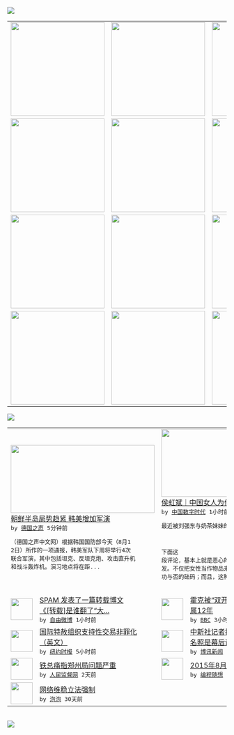 

<a href="https://github.com/greatfire/z/raw/master/FreeBrowser.apk"><img src="https://raw.githubusercontent.com/greatfire/wiki/master/x/header.png" /></a><table><tr><td width="262" align="center" valign="center"><a href="https://github.com/greatfire/wiki/wiki/nyt" title="纽约时报中文网 国际纵览"><img src="https://raw.githubusercontent.com/greatfire/wiki/master/x/nyt_flag.png" width="215"/></a></td><td width="262" align="center" valign="center"><a href="https://github.com/greatfire/wiki/wiki/dw" title=""><img src="https://raw.githubusercontent.com/greatfire/wiki/master/x/dw_flag.png" width="215"/></a></td><td width="262" align="center" valign="center"><a href="https://github.com/greatfire/wiki/wiki/rmjd" title=""><img src="https://raw.githubusercontent.com/greatfire/wiki/master/x/rmjd_flag.png" width="215"/></a></td></tr><tr><td width="262" align="center" valign="center"><a href="https://github.com/paopaonetizen/website" title="泡泡 - 未经审查的互联网信息"><img src="https://raw.githubusercontent.com/greatfire/wiki/master/x/pp_flag.png" width="215"/></a></td><td width="262" align="center" valign="center"><a href="https://github.com/getlantern/mirror" title="以及自由微博和GreatFire.org官方中文论坛"><img src="https://raw.githubusercontent.com/greatfire/wiki/master/x/lantern_flag.png" width="215"/></a></td><td width="262" align="center" valign="center"><a href="https://github.com/cdtmirrors/m/" title=""><img src="https://raw.githubusercontent.com/greatfire/wiki/master/x/cdt_flag.png" width="215"/></a></td></tr><tr><td width="262" align="center" valign="center"><a href="https://github.com/program-think/blog" title="编程随想的博客"><img src="https://raw.githubusercontent.com/greatfire/wiki/master/x/pt_flag.png" width="215"/></a></td><td width="262" align="center" valign="center"><a href="https://github.com/greatfire/wiki/wiki/bbc" title=""><img src="https://raw.githubusercontent.com/greatfire/wiki/master/x/bbc_flag.png" width="215"/></a></td><td width="262" align="center" valign="center"><a href="https://github.com/freeweibo/s" title="自由微博 - 匿名和不受屏蔽的新浪微博搜索"><img src="https://raw.githubusercontent.com/greatfire/wiki/master/x/fw_flag.png" width="215"/></a></td></tr><tr><td width="262" align="center" valign="center"><a href="https://github.com/greatfire/wiki/wiki/google" title=""><img src="https://raw.githubusercontent.com/greatfire/wiki/master/x/google_flag.png" width="215"/></a></td><td width="262" align="center" valign="center"><a href="https://github.com/bxnews/boxun" title=""><img src="https://raw.githubusercontent.com/greatfire/wiki/master/x/bx_flag.png" width="215"/></a></td><td width="262" align="center" valign="center"><a href="https://github.com/greatfire/wiki/wiki/open-source" title="欢迎访问GreatFire.org开发者项目网站"><img src="https://raw.githubusercontent.com/greatfire/wiki/master/x/open-source_flag.png" width="215"/></a></td></tr></table><img src="https://raw.githubusercontent.com/greatfire/wiki/master/x/newsfeed text.png" /><table cols="4"><tr><td colspan="2" width="380"><a href="http://dw.com/p/1GDmr?maca=chi-GK-text-greatfire-all-chinese-15625-xml-mrss"><img src="http://www.dw.com/image/0,,17860291_302,00.jpg" width="330" height="156"/></a></br><a href="http://dw.com/p/1GDmr?maca=chi-GK-text-greatfire-all-chinese-15625-xml-mrss">朝鲜半岛局势趋紧  韩美增加军演</a></br><kbd> by <a href="http://dw.de">德国之声</a> 5分钟前 </kbd></br><pre>（德国之声中文网）根据韩国国防部今天（8月1<br/>2日）所作的一项通报，韩美军队下周将举行4次<br/>联合军演，其中包括坦克、反坦克炮、攻击直升机<br/>和战斗轰炸机。演习地点将在距...</pre></td><td colspan="2" width="380"><a href="http://feedproxy.google.com/~r/chinadigitaltimes/IyPt/~3/YllemamBAvc/"><img src="http://chinadigitaltimes.net/chinese/files/2015/08/%E5%A5%B6%E8%8C%B6%E5%88%98%E5%BC%BA%E4%B8%9C.jpg" width="330" height="156"/></a></br><a href="http://feedproxy.google.com/~r/chinadigitaltimes/IyPt/~3/YllemamBAvc/">侯虹斌｜中国女人为什么这么昂贵</a></br><kbd> by <a href="http://chinadigitaltimes.net/chinese/">中国数字时代</a> 1小时前 </kbd></br><pre>最近被刘强东与奶茶妹妹的消息刷屏。

下面这<br/>段评论，基本上就是恶心的代名词，而且被到处转<br/>发。不仅把女性当作物品来计价，当作衡量男人成<br/>功与否的砝码；而且，这种物品...</pre></td></tr><tr><td><img src="http://ww1.sinaimg.cn/large/5408ee85jw1euzuz98otug206d09swgp.gif" width="50" height="50"/></td><td width="280"><a href="https://freeweibo.com/weibo/3875037138328171">SPAM 发表了一篇转载博文<br/>《[转载]是谁翻了“大...</a></br><kbd> by <a href="https://freeweibo.com/">自由微博</a> 1小时前 </kbd></td><td><img src="http://a.files.bbci.co.uk/worldservice/live/assets/images/2015/01/16/150116173942_china_corruption_144x81_xinhua_nocredit.jpg" width="50" height="50"/></td><td width="280"><a href="http://www.bbc.com/zhongwen/simp/china/2015/08/150812_chinese_official_corruption_huo-ke">霍克被“双开” 曾任令计划下<br/>属12年</a></br><kbd> by <a href="http://www.bbc.co.uk/zhongwen/simp">BBC</a> 3小时前 </kbd></td></tr><tr><td><img src="http://static01.nyt.com/images/2015/08/12/world/12prostitution-web/12prostitution-web-articleLarge.jpg" width="50" height="50"/></td><td width="280"><a href="https://d27vvsfi5kg7xy.cloudfront.net/world/20150812/cc12prostitution/">国际特赦组织支持性交易非罪化<br/>（英文）</a></br><kbd> by <a href="http://m.cn.nytimes.com/">纽约时报</a> 5小时前 </kbd></td><td><img src="https://raw.githubusercontent.com/greatfire/wiki/master/x/bx_logo.png" width="50" height="50"/></td><td width="280"><a href="http://www.boxun.com/news/gb/china/2015/08/201508121211.shtml">中新社记者投书明报捅鲁玮传蔡<br/>名照是幕后请看博讯热点...</a></br><kbd> by <a href="http://www.boxun.com">博讯新闻</a> 9小时前 </kbd></td></tr><tr><td><img src="https://raw.githubusercontent.com/greatfire/wiki/master/x/rmjd_logo.png" width="50" height="50"/></td><td width="280"><a href="http://www.rmjdw.com//zhengyizhijian/20150810/15146.html">铁总痛指郑州局问题严重 </a></br><kbd> by <a href="http://www.rmjdw.com/">人民监督网</a> 2天前 </kbd></td><td><img src="https://raw.githubusercontent.com/greatfire/wiki/master/x/pt_logo.png" width="50" height="50"/></td><td width="280"><a href="http://feedproxy.google.com/~r/programthink/~3/hochcCAQhIY/gfw-news.html">2015年8月翻墙快报</a></br><kbd> by <a href="http://program-think.blogspot.com">编程随想</a> 5天前 </kbd></td></tr><tr><td><img src="http://pao-pao.net/sites/pao-pao.net/files/styles/base_adaptive/public/6523513689_baeec3c53c_z_0.jpg?itok=NM8cQ_d1" width="50" height="50"/></td><td width="280"><a href="https://pao-pao.net/article/593">网络维稳立法强制</a></br><kbd> by <a href="https://pao-pao.net">泡泡</a> 30天前 </kbd></td></table></br><a href="https://github.com/greatfire/z/raw/master/FreeBrowser.apk"><img src="https://raw.githubusercontent.com/greatfire/wiki/master/x/download app.png" /></a>
